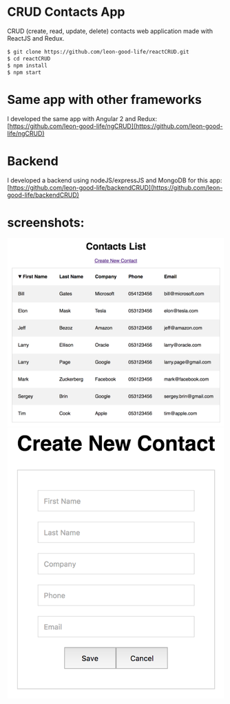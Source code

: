 # CRUD Contacts App
CRUD (create, read, update, delete) contacts web application made with ReactJS and Redux.

    $ git clone https://github.com/leon-good-life/reactCRUD.git
    $ cd reactCRUD
    $ npm install
    $ npm start

# Same app with other frameworks
I developed the same app with Angular 2 and Redux:
[https://github.com/leon-good-life/ngCRUD](https://github.com/leon-good-life/ngCRUD)

# Backend
I developed a backend using nodeJS/expressJS and MongoDB for this app:
[https://github.com/leon-good-life/backendCRUD](https://github.com/leon-good-life/backendCRUD)

# screenshots:
![screenshot1](screenshot1.png)
![screenshot2](screenshot2.png)
